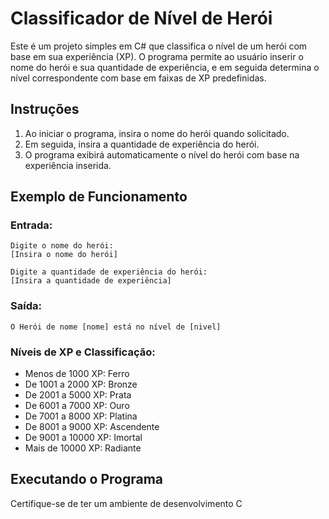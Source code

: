 ﻿# Classificador de Nível de Herói

Este é um projeto simples em C# que classifica o nível de um herói com base em sua experiência (XP). O programa permite ao usuário inserir o nome do herói e sua quantidade de experiência, e em seguida determina o nível correspondente com base em faixas de XP predefinidas.

## Instruções

1. Ao iniciar o programa, insira o nome do herói quando solicitado.
2. Em seguida, insira a quantidade de experiência do herói.
3. O programa exibirá automaticamente o nível do herói com base na experiência inserida.

## Exemplo de Funcionamento

### Entrada:

```
Digite o nome do herói:
[Insira o nome do herói]

Digite a quantidade de experiência do herói:
[Insira a quantidade de experiência]
```

### Saída:

```
O Herói de nome [nome] está no nível de [nivel]
```

### Níveis de XP e Classificação:

- Menos de 1000 XP: Ferro
- De 1001 a 2000 XP: Bronze
- De 2001 a 5000 XP: Prata
- De 6001 a 7000 XP: Ouro
- De 7001 a 8000 XP: Platina
- De 8001 a 9000 XP: Ascendente
- De 9001 a 10000 XP: Imortal
- Mais de 10000 XP: Radiante

## Executando o Programa

Certifique-se de ter um ambiente de desenvolvimento C
